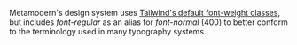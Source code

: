 Metamodern's design system uses [Tailwind's default font-weight classes](https://tailwindcss.com/docs/font-weight/), but includes *font-regular* as an alias for *font-normal* (400) to better conform to the terminology used in many typography systems.
